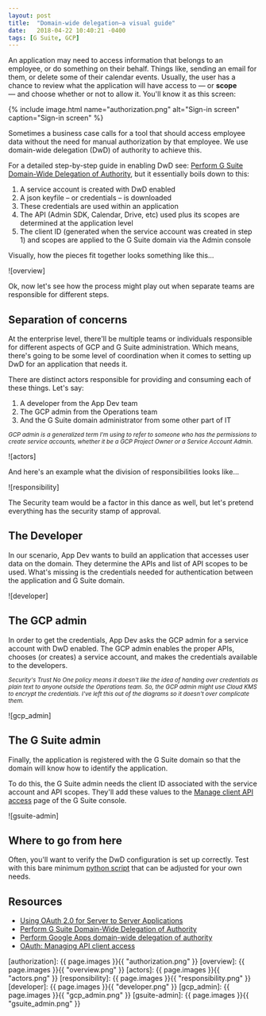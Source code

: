 ```yaml
---
layout: post
title:  "Domain-wide delegation—a visual guide"
date:   2018-04-22 10:40:21 -0400
tags: [G Suite, GCP]
---
```

An application may need to access information that belongs to an employee, or do something on their behalf. Things like, sending an email for them, or delete some of their calendar events. Usually, the user has a chance to review what the application will have access to — or **scope** — and choose whether or not to allow it. You'll know it as this screen:

{% include image.html name="authorization.png" alt="Sign-in screen" caption="Sign-in screen" %}

Sometimes a business case calls for a tool that should access employee data without the need for manual authorization by that employee. We use domain-wide delegation (DwD) of authority to achieve this.

For a detailed step-by-step guide in enabling DwD see: [Perform G Suite Domain-Wide Delegation of Authority](https://developers.google.com/admin-sdk/directory/v1/guides/delegation), but it essentially boils down to this:

1. A service account is created with DwD enabled
2. A json keyfile – or credentials – is downloaded
3. These credentials are used within an application
4. The API (Admin SDK, Calendar, Drive, etc) used plus its scopes are determined at the application level
5. The client ID (generated when the service account was created in step 1) and scopes are applied to the G Suite domain via the Admin console

Visually, how the pieces fit together looks something like this...

![overview]

Ok, now let's see how the process might play out when separate teams are responsible for different steps.

## Separation of concerns

At the enterprise level, there'll be multiple teams or individuals responsible for different aspects of GCP and G Suite administration. Which means, there's going to be some level of coordination when it comes to setting up DwD for an application that needs it.

There are distinct actors responsible for providing and consuming each of these things. Let's say:

1. A developer from the App Dev team
2. The GCP admin from the Operations team
3. And the G Suite domain administrator from some other part of IT

<small> _GCP admin is a generalized term I'm using to refer to someone who has the permissions to create service accounts, whether it be a GCP Project Owner or a Service Account Admin._</small>

![actors]

And here's an example what the division of responsibilities looks like...

![responsibility]

The Security team would be a factor in this dance as well, but let's pretend everything has the security stamp of approval.

## The Developer

In our scenario, App Dev wants to build an application that accesses user data on the domain. They determine the APIs and list of API scopes to be used. What's missing is the credentials needed for authentication between the application and G Suite domain.

![developer]

## The GCP admin

In order to get the credentials, App Dev asks the GCP admin for a service account with DwD enabled. The GCP admin enables the proper APIs, chooses (or creates) a service account, and makes the credentials available to the developers.

<small>_Security's Trust No One policy means it doesn't like the idea of handing over credentials as plain text to anyone outside the Operations team. So, the GCP admin might use Cloud KMS to encrypt the credentials. I've left this out of the diagrams so it doesn't over complicate them._</small>

![gcp_admin]

## The G Suite admin

Finally, the application is registered with the G Suite domain so that the domain will know how to identify the application.

To do this, the G Suite admin needs the client ID associated with the service account and API scopes. They'll add these values to the [Manage client API access](https://support.google.com/a/answer/162106?hl=en) page of the G Suite console.

![gsuite-admin]

## Where to go from here

Often, you'll want to verify the DwD configuration is set up correctly. Test with this bare minimum [python script](https://github.com/lewisrodgers/codelabs/tree/master/google-admin-sdk-api) that can be adjusted for your own needs.

## Resources

- [Using OAuth 2.0 for Server to Server Applications](https://developers.google.com/identity/protocols/OAuth2ServiceAccount)
- [Perform G Suite Domain-Wide Delegation of Authority](https://developers.google.com/admin-sdk/directory/v1/guides/delegation)
- [Perform Google Apps domain-wide delegation of authority](https://developers.google.com/+/domains/authentication/delegation)
- [OAuth: Managing API client access](https://support.google.com/a/answer/162106?hl=en)

[authorization]: {{ page.images }}{{ "authorization.png" }}
[overview]: {{ page.images }}{{ "overview.png"  }}
[actors]: {{ page.images }}{{ "actors.png"  }}
[responsibility]: {{ page.images }}{{ "responsibility.png"  }}
[developer]: {{ page.images }}{{ "developer.png"  }}
[gcp_admin]: {{ page.images }}{{ "gcp_admin.png"  }}
[gsuite-admin]: {{ page.images }}{{ "gsuite_admin.png"  }}
